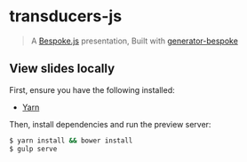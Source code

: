 # transducers-js
> A [Bespoke.js](http://markdalgleish.com/projects/bespoke.js) presentation,
> Built with [generator-bespoke](https://github.com/markdalgleish/generator-bespoke)

## View slides locally

First, ensure you have the following installed:

- [Yarn](https://yarnpkg.com/en/)

Then, install dependencies and run the preview server:

```bash
$ yarn install && bower install
$ gulp serve
```
